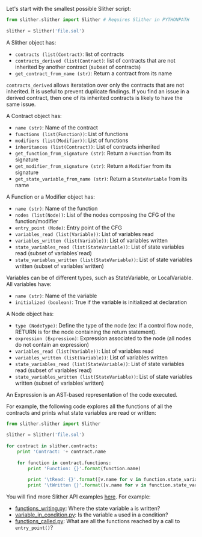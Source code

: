 Let's start with the smallest possible Slither script:

```python
from slither.slither import Slither # Requires Slither in PYTHONPATH  
  
slither = Slither('file.sol')  
```

A Slither object has:
- `contracts (list(Contract)`: list of contracts
- `contracts_derived (list(Contract)`: list of contracts that are not inherited by another contract (subset of contracts)
- `get_contract_from_name (str)`: Return a contract from its name

`contracts_derived` allows iteratation over only the contracts that are not inherited. It is useful to prevent duplicate findings. If you find an issue in a derived contract, then one of its inherited contracts is likely to have the same issue.

A Contract object has:
- `name (str)`: Name of the contract
- `functions (list(Function))`: List of functions
- `modifiers (list(Modifier))`: List of functions
- `inheritances (list(Contract))`: List of contracts inherited
- `get_function_from_signature (str)`: Return a `Function` from its signature
- `get_modifier_from_signature (str)`: Return a `Modifier` from its signature
- `get_state_variable_from_name (str)`: Return a `StateVariable` from its name

A Function or a Modifier object has:
- `name (str)`: Name of the function
- `nodes (list(Node))`: List of the nodes composing the CFG of the function/modifier
- `entry_point (Node)`: Entry point of the CFG
- `variables_read (list(Variable))`: List of variables read
- `variables_written (list(Variable))`: List of variables written
- `state_variables_read (list(StateVariable))`: List of state variables read (subset of variables`read)
- `state_variables_written (list(StateVariable))`: List of state variables written (subset of variables`written)

Variables can be of different types, such as StateVariable, or LocalVariable. All variables have:
- `name (str)`: Name of the variable
- `initialized (boolean)`: True if the variable is initialized at declaration

A Node object has:
- `type (NodeType)`: Define the type of the node (ex: If a control flow node, RETURN is for the node containing the return statement).
- `expression (Expression)`: Expression associated to the node (all nodes do not contain an expression)
- `variables_read (list(Variable))`: List of variables read
- `variables_written (list(Variable))`: List of variables written
- `state_variables_read (list(StateVariable))`: List of state variables read (subset of variables`read)
- `state_variables_written (list(StateVariable))`: List of state variables written (subset of variables`written)

An Expression is an AST-based representation of the code executed.

For example, the following code explores all the functions of all the contracts and prints what state variables are read or written:

```python
from slither.slither import Slither  
  
slither = Slither('file.sol')  
  
for contract in slither.contracts:  
    print 'Contract: '+ contract.name  
  
    for function in contract.functions:  
        print 'Function: {}'.format(function.name)  
  
        print '\tRead: {}'.format([v.name for v in function.state_variables_read])  
        print '\tWritten {}'.format([v.name for v in function.state_variables_written])
```

You will find more Slither API examples [here](https://github.com/trailofbits/slither/tree/f47c4385db33c09d26e3dc67b20d58ec80995f91/examples/scripts). For example:
* [functions_writing.py](https://github.com/trailofbits/slither/blob/f47c4385db33c09d26e3dc67b20d58ec80995f91/examples/scripts/functions`writing.py): Where the state variable `a` is written?
* [variable_in_condition.py](https://github.com/trailofbits/slither/blob/f47c4385db33c09d26e3dc67b20d58ec80995f91/examples/scripts/variable`in`condition.py): Is the variable `a` used in a condition?
* [functions_called.py](https://github.com/trailofbits/slither/blob/f47c4385db33c09d26e3dc67b20d58ec80995f91/examples/scripts/functions`called.py): What are all the functions reached by a call to `entry_point()`?
